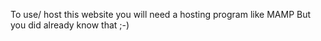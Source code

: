 To use/ host this website you will need a hosting program like MAMP 
But you did already know that ;-) 
